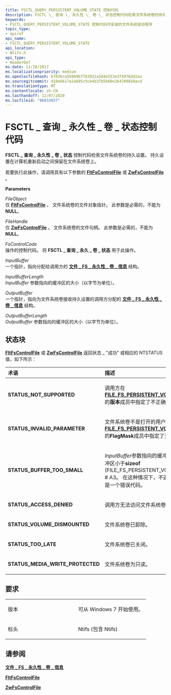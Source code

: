 ```yaml
---
title: FSCTL_QUERY_PERSISTENT_VOLUME_STATE 控制代码
description: FSCTL \_ 查询 \_ 永久性 \_ 卷 \_ 状态控制代码检索文件系统卷的持久设置。
keywords:
- FSCTL_QUERY_PERSISTENT_VOLUME_STATE 控制代码可安装的文件系统驱动程序
topic_type:
- apiref
api_name:
- FSCTL_QUERY_PERSISTENT_VOLUME_STATE
api_location:
- Ntifs.h
api_type:
- HeaderDef
ms.date: 11/28/2017
ms.localizationpriority: medium
ms.openlocfilehash: bf036ca5b969b7783931a504e553e3f4976dd2aa
ms.sourcegitcommit: 418e6617e2a695c9cb4b37b5b60e264760858acd
ms.translationtype: MT
ms.contentlocale: zh-CN
ms.lasthandoff: 12/07/2020
ms.locfileid: "96833037"
---
```

# <a name="fsctl_query_persistent_volume_state-control-code"></a>FSCTL \_ 查询 \_ 永久性 \_ 卷 \_ 状态控制代码


**FSCTL \_ 查询 \_ 永久性 \_ 卷 \_ 状态** 控制代码检索文件系统卷的持久设置。 持久设置在计算机重新启动之间保留在文件系统卷上。

若要执行此操作，请调用具有以下参数的 [**FltFsControlFile**](/windows-hardware/drivers/ddi/fltkernel/nf-fltkernel-fltfscontrolfile) 或 [**ZwFsControlFile**](/previous-versions/ff566462(v=vs.85)) 。

**Parameters**

<a href="" id="fileobject"></a>*FileObject*  
仅 [**FltFsControlFile**](/windows-hardware/drivers/ddi/fltkernel/nf-fltkernel-fltfscontrolfile) 。 文件系统卷的文件对象指针。 此参数是必需的，不能为 **NULL**。

<a href="" id="filehandle"></a>*FileHandle*  
仅 [**ZwFsControlFile**](/previous-versions/ff566462(v=vs.85)) 。 文件系统卷的文件句柄。 此参数是必需的，不能为 **NULL**。

<a href="" id="fscontrolcode"></a>*FsControlCode*  
操作的控制代码。 将 **FSCTL \_ 查询 \_ 永久 \_ 卷 \_ 状态** 用于此操作。

<a href="" id="inputbuffer"></a>*InputBuffer*  
一个指针，指向分配给调用方的 [**文件 \_ FS \_ 永久性 \_ 卷 \_ 信息**](/windows-hardware/drivers/ddi/ntifs/ns-ntifs-_file_fs_persistent_volume_information) 结构。

<a href="" id="inputbufferlength"></a>*InputBufferLength*  
*InputBuffer* 参数指向的缓冲区的大小（以字节为单位）。

<a href="" id="outputbuffer"></a>*OutputBuffer*  
一个指针，指向为文件系统卷接收持久设置的调用方分配的 [**文件 \_ FS \_ 永久性 \_ 卷 \_ 信息**](/windows-hardware/drivers/ddi/ntifs/ns-ntifs-_file_fs_persistent_volume_information) 结构。

<a href="" id="outputbufferlength"></a>*OutputBufferLength*  
*OutputBuffer* 参数指向的缓冲区的大小（以字节为单位）。

<a name="status-block"></a>状态块
------------

[**FltFsControlFile**](/windows-hardware/drivers/ddi/fltkernel/nf-fltkernel-fltfscontrolfile) 或 [**ZwFsControlFile**](/previous-versions/ff566462(v=vs.85)) 返回状态 \_ "成功" 或相应的 NTSTATUS 值，如下所示：

<table>
<colgroup>
<col width="50%" />
<col width="50%" />
</colgroup>
<thead>
<tr class="header">
<th align="left">术语</th>
<th align="left">描述</th>
</tr>
</thead>
<tbody>
<tr class="odd">
<td align="left"><p><strong>STATUS_NOT_SUPPORTED</strong></p></td>
<td align="left"><p>调用方在<a href="/windows-hardware/drivers/ddi/ntifs/ns-ntifs-_file_fs_persistent_volume_information" data-raw-source="[&lt;strong&gt;FILE_FS_PERSISTENT_VOLUME_INFORMATION&lt;/strong&gt;](/windows-hardware/drivers/ddi/ntifs/ns-ntifs-_file_fs_persistent_volume_information)"><strong>FILE_FS_PERSISTENT_VOLUME_INFORMATION</strong></a>的<strong>版本</strong>成员中指定了不正确的版本号。</p></td>
</tr>
<tr class="even">
<td align="left"><p><strong>STATUS_INVALID_PARAMETER</strong></p></td>
<td align="left"><p>文件系统卷不是打开的用户卷，或调用方在<a href="/windows-hardware/drivers/ddi/ntifs/ns-ntifs-_file_fs_persistent_volume_information" data-raw-source="[&lt;strong&gt;FILE_FS_PERSISTENT_VOLUME_INFORMATION&lt;/strong&gt;](/windows-hardware/drivers/ddi/ntifs/ns-ntifs-_file_fs_persistent_volume_information)"><strong>FILE_FS_PERSISTENT_VOLUME_INFORMATION</strong></a>的<strong>FlagMask</strong>成员中指定了无效的标志。</p></td>
</tr>
<tr class="odd">
<td align="left"><p><strong>STATUS_BUFFER_TOO_SMALL</strong></p></td>
<td align="left"><p><em>InputBuffer</em>参数指向的缓冲区不够大 (也就是说，缓冲区小于<strong>sizeof</strong> (FILE_FS_PERSISTENT_VOLUME_INFORMATION) # A3。 在这种情况下，不返回持久性设置数据。 这是一个错误代码。</p></td>
</tr>
<tr class="even">
<td align="left"><p><strong>STATUS_ACCESS_DENIED</strong></p></td>
<td align="left"><p>调用方无法访问文件系统卷。</p></td>
</tr>
<tr class="odd">
<td align="left"><p><strong>STATUS_VOLUME_DISMOUNTED</strong></p></td>
<td align="left"><p>文件系统卷已卸除。</p></td>
</tr>
<tr class="even">
<td align="left"><p><strong>STATUS_TOO_LATE</strong></p></td>
<td align="left"><p>文件系统卷已关闭。</p></td>
</tr>
<tr class="odd">
<td align="left"><p><strong>STATUS_MEDIA_WRITE_PROTECTED</strong></p></td>
<td align="left"><p>文件系统卷为只读。</p></td>
</tr>
</tbody>
</table>

 

<a name="requirements"></a>要求
------------

<table>
<colgroup>
<col width="50%" />
<col width="50%" />
</colgroup>
<tbody>
<tr class="odd">
<td align="left"><p>版本</p></td>
<td align="left"><p>可从 Windows 7 开始使用。</p></td>
</tr>
<tr class="even">
<td align="left"><p>标头</p></td>
<td align="left">Ntifs (包含 Ntifs) </td>
</tr>
</tbody>
</table>

## <a name="see-also"></a>请参阅


[**文件 \_ FS \_ 永久性 \_ 卷 \_ 信息**](/windows-hardware/drivers/ddi/ntifs/ns-ntifs-_file_fs_persistent_volume_information)

[**FltFsControlFile**](/windows-hardware/drivers/ddi/fltkernel/nf-fltkernel-fltfscontrolfile)

[**ZwFsControlFile**](/previous-versions/ff566462(v=vs.85))

